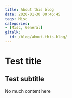 ```yaml
---
title: About this blog
date: 2020-01-30 00:46:45
tags: Misc
categories:
- [Misc, General]
gitalk:
  id: /blog/about-this-blog/
---
```

# Test title
## Test subtitle
No much content here
